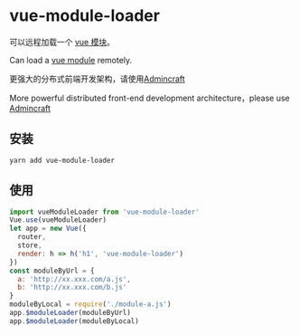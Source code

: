 # vue-module-loader

可以远程加载一个 [vue 模块](https://mqhe2007.github.io/admincraft/guide/#%E7%BC%96%E5%86%99%E4%B8%80%E4%B8%AA%E6%A8%A1%E5%9D%97)。

Can load a [vue module](https://mqhe2007.github.io/admincraft/guide/#%E7%BC%96%E5%86%99%E4%B8%80%E4%B8%AA%E6%A8%A1%E5%9D%97) remotely.

更强大的分布式前端开发架构，请使用[Admincraft](https://mqhe2007.github.io/admincraft/)

More powerful distributed front-end development architecture，please use [Admincraft](https://mqhe2007.github.io/admincraft/)

## 安装

```
yarn add vue-module-loader
```

## 使用

```javascript
import vueModuleLoader from 'vue-module-loader'
Vue.use(vueModuleLoader)
let app = new Vue({
  router,
  store,
  render: h => h('h1', 'vue-module-loader')
})
const moduleByUrl = {
  a: 'http://xx.xxx.com/a.js',
  b: 'http://xx.xxx.com/b.js'
}
moduleByLocal = require('./module-a.js')
app.$moduleLoader(moduleByUrl)
app.$moduleLoader(moduleByLocal)
```
